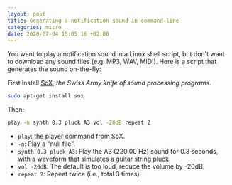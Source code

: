 ```yaml
---
layout: post
title: Generating a notification sound in command-line
categories: micro 
date: 2020-07-04 15:05:16 +02:00
---
```


You want to play a notification sound in a Linux shell script, but don't want to download any sound files (e.g. MP3, WAV, MIDI). Here is a script that generates the sound on-the-fly:

First install [SoX](http://sox.sourceforge.net/), *the Swiss Army knife of sound processing programs*.

```bash
sudo apt-get install sox
```

Then:

```bash
play -n synth 0.3 pluck A3 vol -20dB repeat 2
```

* `play`: the player command from SoX.
* `-n`: Play a "null file".
* `synth 0.3 pluck A3`: Play the A3 (220.00 Hz) sound for 0.3 seconds, with a waveform that simulates a guitar string pluck.
* `vol -20dB`: The default is too loud, reduce the volume by -20dB.
* `repeat 2`: Repeat twice (i.e., total 3 times).

